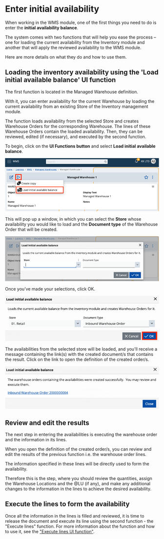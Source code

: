 # Enter initial availability

When working in the WMS module, one of the first things you need to do is enter the **initial availability balance**. 

The system comes with two functions that will help you ease the process – one for loading the current availability from the Inventory module and another that will apply the reviewed availability to the WMS module.

Here are more details on what they do and how to use them.


## Loading the inventory availability using the 'Load initial available balance' UI function

The first function is located in the Managed Warehouse definition. 

With it, you can enter availability for the current Warehouse by loading the current availability from an existing Store of the Inventory management module. 

The function loads availability from the selected Store and creates Warehouse Orders for the corresponding Warehouse. The lines of these Warehouse Orders contain the loaded availability.  Then, they can be reviewed, edited (if necessary), and executed by the second function.

To begin, click on the **UI Functions button** and select **Load initial available balance**.

![Picture](pictures/loadinitbalance.png)

This will pop up a window, in which you can select the **Store** whose availability you would like to load and the **Document type** of the Warehouse Order that will be created.

![Picture](pictures/window.png)

Once you’ve made your selections, click OK.

![Picture](pictures/button-ok.png)

The availabilities from the selected store will be loaded, and you'll receive a message containing the link(s) with the created document/s that contains the result. Click on the link to open the definition of the created order/s. 

![Picture](pictures/message-link.png)


## Review and edit the results

The next step in entering the availabilities is executing the warehouse order and the information in its lines.

When you open the definition of the created order/s, you can review and edit the results of the previous function i.e. the warehouse order lines.

The information specified in these lines will be directly used to form the availability. 

Therefore this is the step, where you should review the quantities, assign the Warehouse Locations and the @LU (if any), and make any additional changes to the information in the lines to achieve the desired availability. 


## Execute the lines to form the availability

Once all the information in the lines is filled and reviewed, it is time to release the document and execute its line using the second function - the "Execute lines" function. For more information about the function and how to use it, see the ["Execute lines UI function"](https://docs.erp.net/tech/modules/logistics/wms/how-to/execute-order-lines.html#execute-lines-ui-function).
